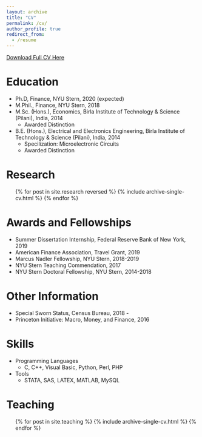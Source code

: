 ```yaml
---
layout: archive
title: "CV"
permalink: /cv/
author_profile: true
redirect_from:
  - /resume
---
```


<!--{% include base_path %}-->

<a href= "/files/Manasa_Gopal_CV.pdf"  target="_blank"> Download Full CV Here</a> 


Education
======
* Ph.D, Finance, NYU Stern, 2020 (expected)
* M.Phil., Finance, NYU Stern, 2018
* M.Sc. (Hons.), Economics, Birla Institute of Technology & Science (Pilani), India, 2014 
  * Awarded Distinction
* B.E. (Hons.), Electrical and Electronics Engineering, Birla Institute of Technology & Science (Pilani), India, 2014
  * Specilization: Microelectronic Circuits
  * Awarded Distinction

Research
======
  <ul>{% for post in site.research reversed %}
    {% include archive-single-cv.html %}
  {% endfor %}</ul>
  
Awards and Fellowships
======
* Summer Dissertation Internship, Federal Reserve Bank of New York, 2019
* American Finance Association, Travel Grant, 2019
* Marcus Nadler Fellowship, NYU Stern, 2018-2019
* NYU Stern Teaching Commendation, 2017
* NYU Stern Doctoral Fellowship, NYU Stern, 2014-2018 

Other Information
=======
* Special Sworn Status, Census Bureau, 2018 - 
* Princeton Initiative: Macro, Money, and Finance, 2016 

Skills
======
* Programming Languages
  * C, C++, Visual Basic, Python, Perl, PHP
* Tools
  * STATA, SAS, LATEX, MATLAB, MySQL

  
Teaching
======
  <ul>{% for post in site.teaching %}
    {% include archive-single-cv.html %}
  {% endfor %}</ul>
  
